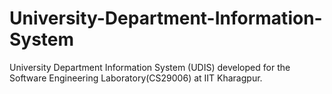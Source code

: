 # University-Department-Information-System
University Department Information System (UDIS) developed for the Software Engineering Laboratory(CS29006) at IIT Kharagpur.
